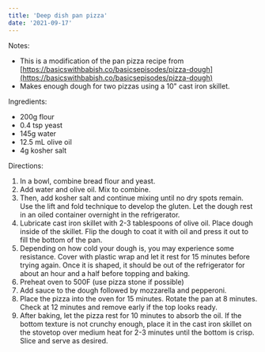 ```yaml
---
title: 'Deep dish pan pizza'
date: '2021-09-17'
---
```


Notes:
- This is a modification of the pan pizza recipe from [https://basicswithbabish.co/basicsepisodes/pizza-dough](https://basicswithbabish.co/basicsepisodes/pizza-dough)
- Makes enough dough for two pizzas using a 10" cast iron skillet.

Ingredients:
- 200g flour
- 0.4 tsp yeast
- 145g water
- 12.5 mL olive oil
- 4g kosher salt

Directions:
1. In a bowl, combine bread flour and yeast.
2. Add water and olive oil. Mix to combine.
3. Then, add kosher salt and continue mixing until no dry spots remain. Use the lift and fold technique to develop the gluten. Let the dough rest in an oiled container overnight in the refrigerator.
4. Lubricate cast iron skillet with 2-3 tablespoons of olive oil. Place dough inside of the skillet. Flip the dough to coat it with oil and press it out to fill the bottom of the pan.
5. Depending on how cold your dough is, you may experience some resistance. Cover with plastic wrap and let it rest for 15 minutes before trying again. Once it is shaped, it should be out of the refrigerator for about an hour and a half before topping and baking.
6. Preheat oven to 500F (use pizza stone if possible)
7. Add sauce to the dough followed by mozzarella and pepperoni.
9. Place the pizza into the oven for 15 minutes. Rotate the pan at 8 minutes. Check at 12 minutes and remove early if the top looks ready. 
10. After baking, let the pizza rest for 10 minutes to absorb the oil. If the bottom texture is not crunchy enough, place it in the cast iron skillet on the stovetop over medium heat for 2-3 minutes until the bottom is crisp. Slice and serve as desired.

